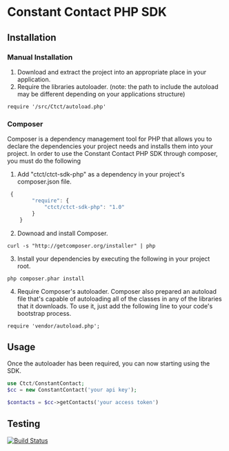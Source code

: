 # Constant Contact PHP SDK

## Installation

### Manual Installation
1. Download and extract the project into an appropriate place in your application.
2. Require the libraries autoloader. (note: the path to include the autoload may be different depending on your applications structure)
```
require '/src/Ctct/autoload.php'
```

### Composer
Composer is a dependency management tool for PHP that allows you to declare the dependencies your project needs and installs them into your project. In order to use the Constant Contact PHP SDK through composer, you must do the following 

1. Add "ctct/ctct-sdk-php" as a dependency in your project's composer.json file.
```javascript
 {
        "require": {
            "ctct/ctct-sdk-php": "1.0"
        }
    }
```

2. Downoad and install Composer.
```
curl -s "http://getcomposer.org/installer" | php
```

3. Install your dependencies by executing the following in your project root.
```
php composer.phar install
```

4. Require Composer's autoloader.
Composer also prepared an autoload file that's capable of autoloading all of the classes in any of the libraries that it downloads. To use it, just add the following line to your code's bootstrap process.
```
require 'vendor/autoload.php';
```

## Usage
Once the autoloader has been required, you can now starting using the SDK.
```php
use Ctct/ConstantContact;
$cc = new ConstantContact('your api key');

$contacts = $cc->getContacts('your access token')
```

## Testing
[![Build Status](https://secure.travis-ci.org/dsjellz/dsjtest.png?branch=development)](http://travis-ci.org/dsjellz/dsjtest)
